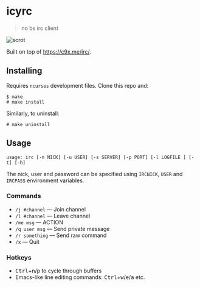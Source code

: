 # icyrc
> no bs irc client

![scrot](https://x.icyphox.sh/8K0.png)

Built on top of https://c9x.me/irc/.

## Installing

Requires `ncurses` development files.
Clone this repo and:

```
$ make
# make install
```

Similarly, to uninstall:

```
# make uninstall
```

## Usage

```
usage: irc [-n NICK] [-u USER] [-s SERVER] [-p PORT] [-l LOGFILE ] [-t] [-h]
```

The nick, user and password can be specified using `IRCNICK`,
`USER` and `IRCPASS` environment variables.

### Commands

- `/j #channel` — Join channel
- `/l #channel` — Leave channel
- `/me msg` — ACTION
- `/q user msg` — Send private message
- `/r something` — Send raw command
- `/x` — Quit

### Hotkeys

- <kbd>Ctrl</kbd>+<kbd>n</kbd>/<kbd>p</kbd> to cycle through buffers
- Emacs-like line editing commands: <kbd>Ctrl</kbd>+<kbd>w</kbd>/<kbd>e</kbd>/<kbd>a</kbd> etc.
